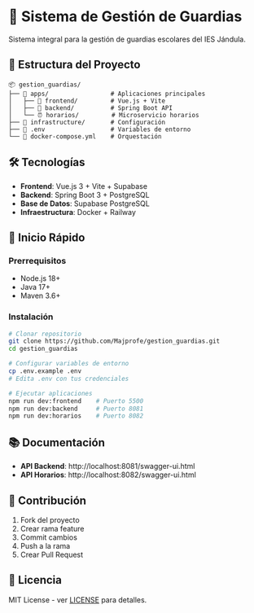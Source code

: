 # 🏫 Sistema de Gestión de Guardias

Sistema integral para la gestión de guardias escolares del IES Jándula.

## 🚀 Estructura del Proyecto

```
📦 gestion_guardias/
├── 📁 apps/                 # Aplicaciones principales
│   ├── 📱 frontend/         # Vue.js + Vite
│   ├── 🚀 backend/          # Spring Boot API
│   └── ⏰ horarios/         # Microservicio horarios
├── 📁 infrastructure/       # Configuración
├── 📄 .env                  # Variables de entorno
└── 📄 docker-compose.yml    # Orquestación
```

## 🛠️ Tecnologías

- **Frontend**: Vue.js 3 + Vite + Supabase
- **Backend**: Spring Boot 3 + PostgreSQL
- **Base de Datos**: Supabase PostgreSQL
- **Infraestructura**: Docker + Railway

## 🚀 Inicio Rápido

### Prerrequisitos
- Node.js 18+
- Java 17+
- Maven 3.6+

### Instalación
```bash
# Clonar repositorio
git clone https://github.com/Majprofe/gestion_guardias.git
cd gestion_guardias

# Configurar variables de entorno
cp .env.example .env
# Edita .env con tus credenciales

# Ejecutar aplicaciones
npm run dev:frontend    # Puerto 5500
npm run dev:backend     # Puerto 8081
npm run dev:horarios    # Puerto 8082
```

## 📚 Documentación

- **API Backend**: http://localhost:8081/swagger-ui.html
- **API Horarios**: http://localhost:8082/swagger-ui.html

## 👥 Contribución

1. Fork del proyecto
2. Crear rama feature
3. Commit cambios
4. Push a la rama
5. Crear Pull Request

## 📄 Licencia

MIT License - ver [LICENSE](LICENSE) para detalles.